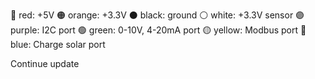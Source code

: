 🔴 red: +5V
🟠 orange: +3.3V
⚫ black: ground
⚪ white: +3.3V sensor
🟣 purple: I2C port
🟢 green: 0-10V, 4-20mA port
🟡 yellow: Modbus port
🔵 blue: Charge solar port
  
Continue update

